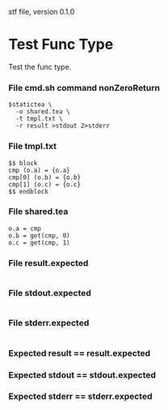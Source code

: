 stf file, version 0.1.0

# Test Func Type

Test the func type.

### File cmd.sh command nonZeroReturn

~~~
$statictea \
  -o shared.tea \
  -t tmpl.txt \
  -r result >stdout 2>stderr
~~~

### File tmpl.txt

~~~
$$ block
cmp (o.a) = {o.a}
cmp[0] (o.b) = {o.b}
cmp[1] (o.c) = {o.c}
$$ endblock
~~~

### File shared.tea

~~~
o.a = cmp
o.b = get(cmp, 0)
o.c = get(cmp, 1)
~~~

### File result.expected

~~~
~~~

### File stdout.expected

~~~
~~~

### File stderr.expected

~~~
~~~

### Expected result == result.expected
### Expected stdout == stdout.expected
### Expected stderr == stderr.expected
